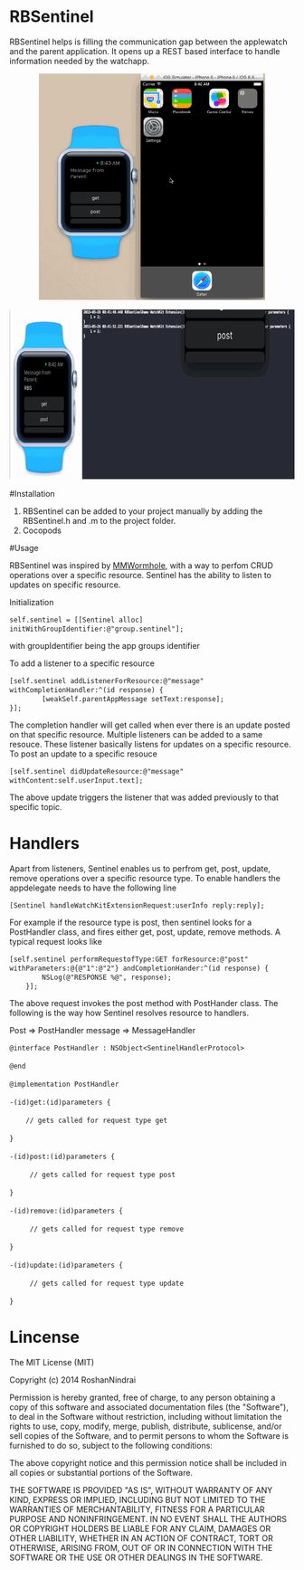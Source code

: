 # RBSentinel

RBSentinel helps is filling the communication gap between the applewatch and the parent application. It opens up a REST based interface to handle information needed by the watchapp.

<p align="center">
<img src="https://raw.githubusercontent.com/RoshanNindrai/RBSentinel/master/sentinel.gif?token=ADUjbOmsarofVeQbbK5LYyR5gxtHTf7Sks5VbaZCwA%3D%3D" width=400px height=400px />
</p>
<p align="center">
<img src="https://raw.githubusercontent.com/RoshanNindrai/RBSentinel/master/sentinel_rest.gif?token=ADUjbOUVOonZz4nzL2aGx79L2HMnRTieks5VbabwwA%3D%3D" width=660px height=300px />
</p>

#Installation

1. RBSentinel can be added to your project manually by adding the RBSentinel.h and .m to the project folder.
2. Cocopods

#Usage

RBSentinel was inspired by <a href="https://github.com/mutualmobile/MMWormhole">MMWormhole</a>, with a way to perfom CRUD operations over a specific resource. Sentinel has the ability to listen to updates on specific resource. 

Initialization

```
self.sentinel = [[Sentinel alloc] initWithGroupIdentifier:@"group.sentinel"];
```

with groupIdentifier being the app groups identifier

To add a listener to a specific resource
```
[self.sentinel addListenerForResource:@"message" withCompletionHandler:^(id response) {
        [weakSelf.parentAppMessage setText:response];
}];
```
The completion handler will get called when ever there is an update posted on that specific resource. Multiple listeners can be added to a same resouce. These listener basically listens for updates on a specific resource. To post an update to a specific resouce

```
[self.sentinel didUpdateResource:@"message" withContent:self.userInput.text];
```
The above update triggers the listener that was added previously to that specific topic.

# Handlers

Apart from listeners, Sentinel enables us to perfrom get, post, update, remove operations over a specific resource type.
To enable handlers the appdelegate needs to have the following line
```
[Sentinel handleWatchKitExtensionRequest:userInfo reply:reply];
```

For example if the resource type is post, then sentinel looks for a PostHandler class, and fires either get, post, update, remove methods. A typical request looks like

```
[self.sentinel performRequestofType:GET forResource:@"post" withParameters:@{@"1":@"2"} andCompletionHander:^(id response) {
        NSLog(@"RESPONSE %@", response);
    }];

```

The above request invokes the post method with PostHander class. The following is the way how Sentinel resolves resource to handlers.

Post => PostHandler
message => MessageHandler

```
@interface PostHandler : NSObject<SentinelHandlerProtocol>

@end

@implementation PostHandler

-(id)get:(id)parameters {
    
    // gets called for request type get
    
}

-(id)post:(id)parameters {
    
     // gets called for request type post

}

-(id)remove:(id)parameters {
    
     // gets called for request type remove
    
}

-(id)update:(id)parameters {
    
     // gets called for request type update
    
}
```

# Lincense

The MIT License (MIT)

Copyright (c) 2014 RoshanNindrai

Permission is hereby granted, free of charge, to any person obtaining a copy
of this software and associated documentation files (the "Software"), to deal
in the Software without restriction, including without limitation the rights
to use, copy, modify, merge, publish, distribute, sublicense, and/or sell
copies of the Software, and to permit persons to whom the Software is
furnished to do so, subject to the following conditions:

The above copyright notice and this permission notice shall be included in all
copies or substantial portions of the Software.

THE SOFTWARE IS PROVIDED "AS IS", WITHOUT WARRANTY OF ANY KIND, EXPRESS OR
IMPLIED, INCLUDING BUT NOT LIMITED TO THE WARRANTIES OF MERCHANTABILITY,
FITNESS FOR A PARTICULAR PURPOSE AND NONINFRINGEMENT. IN NO EVENT SHALL THE
AUTHORS OR COPYRIGHT HOLDERS BE LIABLE FOR ANY CLAIM, DAMAGES OR OTHER
LIABILITY, WHETHER IN AN ACTION OF CONTRACT, TORT OR OTHERWISE, ARISING FROM,
OUT OF OR IN CONNECTION WITH THE SOFTWARE OR THE USE OR OTHER DEALINGS IN THE
SOFTWARE.

  


